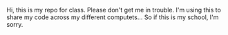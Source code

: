 Hi, this is my repo for class. Please don't get me in trouble. I'm using this to share my code across my different computets... So if this is my school, I'm sorry.
